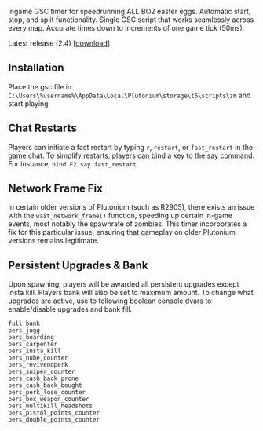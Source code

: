 Ingame GSC timer for speedrunning ALL BO2 easter eggs. Automatic start, stop, and split functionality. Single GSC script that works seamlessly across every map. Accurate times down to increments of one game tick (50ms).

Latest release (2.4) [[download](https://github.com/HuthTV/T6-EE-Timer/releases/download/V2.4/EE_ingame_timer_2.4.gsc)]

## Installation
Place the gsc file in ```C:\Users\%username%\AppData\Local\Plutonium\storage\t6\scripts\zm``` and start playing

## Chat Restarts
Players can initiate a fast restart by typing `r`, `restart`, or `fast_restart` in the game chat. To simplify restarts, players can bind a key to the say command. For instance, `bind F2 say fast_restart`.

## Network Frame Fix
In certain older versions of Plutonium (such as R2905), there exists an issue with the `wait_network_frame()` function, speeding up certain in-game events, most notably the spawnrate of zombies. This timer incorporates a fix for this particular issue, ensuring that gameplay on older Plutonium versions remains legitimate.


## Persistent Upgrades & Bank
Upon spawning, players will be awarded all persistent upgrades except insta kill. Players bank will also be set to maximum amount. To change what upgrades are active, use to following boolean console dvars to enable/disable upgrades and bank fill.

`full_bank`  
`pers_jugg`  
`pers_boarding`  
`pers_carpenter`  
`pers_insta_kill`  
`pers_nube_counter`  
`pers_revivenoperk`  
`pers_sniper_counter`  
`pers_cash_back_prone`  
`pers_cash_back_bought`  
`pers_perk_lose_counter`  
`pers_box_weapon_counter`  
`pers_multikill_headshots`  
`pers_pistol_points_counter`  
`pers_double_points_counter`  








